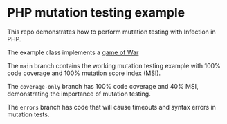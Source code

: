 # PHP mutation testing example

This repo demonstrates how to perform mutation testing with Infection in PHP.

The example class implements a [game of War](https://en.wikipedia.org/wiki/War_(card_game))

The `main` branch contains the working mutation testing example with 100% code
coverage and 100% mutation score index (MSI).

The `coverage-only` branch has 100% code coverage and 40% MSI, demonstrating the importance of mutation testing.

The `errors` branch has code that will cause timeouts and syntax errors in
mutation tests.
